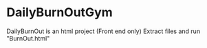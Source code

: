 # DailyBurnOutGym
DailyBurnOut is an html project (Front end only)
Extract files and run "BurnOut.html"
